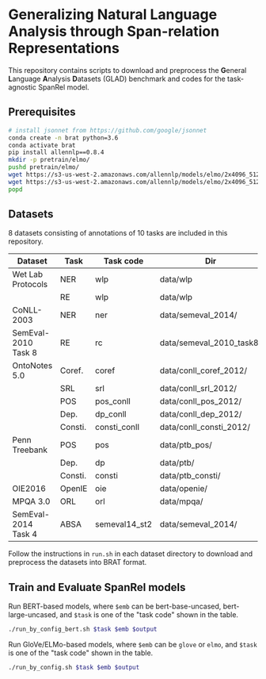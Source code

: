 # Generalizing Natural Language Analysis through Span-relation Representations

This repository contains scripts to download and preprocess the **G**eneral **L**anguage **A**nalysis **D**atasets (GLAD) benchmark and codes for the task-agnostic SpanRel model.

## Prerequisites

```bash
# install jsonnet from https://github.com/google/jsonnet
conda create -n brat python=3.6
conda activate brat
pip install allennlp==0.8.4
mkdir -p pretrain/elmo/
pushd pretrain/elmo/
wget https://s3-us-west-2.amazonaws.com/allennlp/models/elmo/2x4096_512_2048cnn_2xhighway_5.5B/elmo_2x4096_512_2048cnn_2xhighway_5.5B_weights.hdf5
wget https://s3-us-west-2.amazonaws.com/allennlp/models/elmo/2x4096_512_2048cnn_2xhighway_5.5B/elmo_2x4096_512_2048cnn_2xhighway_5.5B_options.json
popd
```

## Datasets

8 datasets consisting of annotations of 10 tasks are included in this repository.

| Dataset             | Task    | Task code     | Dir                      |
|---------------------|---------|---------------|--------------------------|
| Wet Lab Protocols   | NER     | wlp           | data/wlp                 |
|                     | RE      | wlp           | data/wlp                 |
| CoNLL-2003          | NER     | ner           | data/semeval_2014/       |
| SemEval-2010 Task 8 | RE      | rc            | data/semeval_2010_task8/ |
| OntoNotes 5.0       | Coref.  | coref         | data/conll_coref_2012/   |
|                     | SRL     | srl           | data/conll_srl_2012/     |
|                     | POS     | pos_conll     | data/conll_pos_2012/     |
|                     | Dep.    | dp_conll      | data/conll_dep_2012/     |
|                     | Consti. | consti_conll  | data/conll_consti_2012/  |
| Penn Treebank       | POS     | pos           | data/ptb_pos/            |
|                     | Dep.    | dp            | data/ptb/                |
|                     | Consti. | consti        | data/ptb_consti/         |
| OIE2016             | OpenIE  | oie           | data/openie/             |
| MPQA 3.0            | ORL     | orl           | data/mpqa/               |
| SemEval-2014 Task 4 | ABSA    | semeval14_st2 | data/semeval_2014/       |

Follow the instructions in `run.sh` in each dataset directory to download and preprocess the datasets into BRAT format.

## Train and Evaluate SpanRel models

Run BERT-based models, where `$emb` can be bert-base-uncased, bert-large-uncased, and `$task` is one of the "task code" shown in the table.
```bash
./run_by_config_bert.sh $task $emb $output
```

Run GloVe/ELMo-based models, where `$emb` can be `glove` or `elmo`, and `$task` is one of the "task code" shown in the table.
```bash
./run_by_config.sh $task $emb $output
```